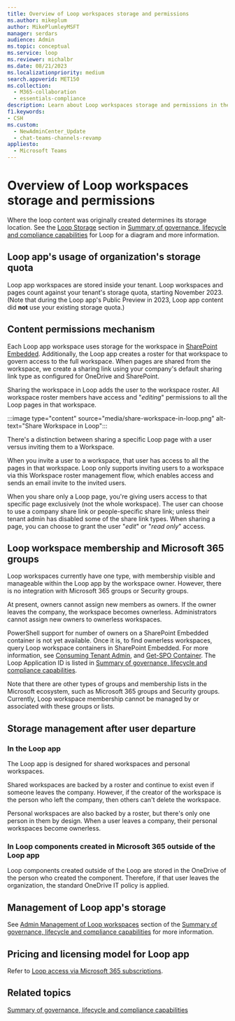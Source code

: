 ```yaml
---
title: Overview of Loop workspaces storage and permissions
ms.author: mikeplum
author: MikePlumleyMSFT
manager: serdars
audience: Admin
ms.topic: conceptual
ms.service: loop
ms.reviewer: michalbr
ms.date: 08/21/2023
ms.localizationpriority: medium
search.appverid: MET150
ms.collection: 
  - M365-collaboration
  - essentials-compliance
description: Learn about Loop workspaces storage and permissions in the Microsoft 365 ecosystem.
f1.keywords:
- CSH
ms.custom: 
  - NewAdminCenter_Update
  - chat-teams-channels-revamp
appliesto: 
  - Microsoft Teams
---
```


# Overview of Loop workspaces storage and permissions

Where the loop content was originally created determines its storage location. See the [Loop Storage](/microsoft-365/loop/loop-compliance-summary#loop-storage) section in [Summary of governance, lifecycle and compliance capabilities](/microsoft-365/loop/loop-compliance-summary) for Loop for a diagram and more information.

## Loop app's usage of organization's storage quota

Loop app workspaces are stored inside your tenant. Loop workspaces and pages count against your tenant's storage quota, starting November 2023. (Note that during the Loop app's Public Preview in 2023, Loop app content did **not** use your existing storage quota.)

## Content permissions mechanism

Each Loop app workspace uses storage for the workspace in [SharePoint Embedded](https://techcommunity.microsoft.com/t5/sharepoint-premium-blog/announcing-sharepoint-embedded-public-preview-at-espc23/ba-p/3993428). Additionally, the Loop app creates a roster for that workspace to govern access to the full workspace. When pages are shared from the workspace, we create a sharing link using your company's default sharing link type as configured for OneDrive and SharePoint.

Sharing the workspace in Loop adds the user to the workspace roster. All workspace roster members have access and "*editing*" permissions to all the Loop pages in that workspace.

:::image type="content" source="media/share-workspace-in-loop.png" alt-text="Share Workspace in Loop":::

There's a distinction between sharing a specific Loop page with a user versus inviting them to a Workspace.

When you invite a user to a workspace, that user has access to all the pages in that workspace. Loop only supports inviting users to a workspace via this Workspace roster management flow, which enables access and sends an email invite to the invited users.

When you share only a Loop page, you're giving users access to that specific page exclusively (not the whole workspace). The user can choose to use a company share link or people-specific share link; unless their tenant admin has disabled some of the share link types. When sharing a page, you can choose to grant the user "*edit*" or "*read only*" access.

## Loop workspace membership and Microsoft 365 groups

Loop workspaces currently have one type, with membership visible and manageable within the Loop app by the workspace owner. However, there is no integration with Microsoft 365 groups or Security groups.

At present, owners cannot assign new members as owners. If the owner leaves the company, the workspace becomes ownerless. Administrators cannot assign new owners to ownerless workspaces.

PowerShell support for number of owners on a SharePoint Embedded container is not yet available. Once it is, to find ownerless workspaces, query Loop workspace containers in SharePoint Embedded. For more information, see [Consuming Tenant Admin](/sharepoint/dev/embedded/concepts/admin-exp/cta), and [Get-SPO Container](/powershell/module/sharepoint-online/get-spocontainer). The Loop Application ID is listed in [Summary of governance, lifecycle and compliance capabilities](/microsoft-365/loop/loop-compliance-summary).

Note that there are other types of groups and membership lists in the Microsoft ecosystem, such as Microsoft 365 groups and Security groups. Currently, Loop workspace membership cannot be managed by or associated with these groups or lists.

## Storage management after user departure

### In the Loop app

The Loop app is designed for shared workspaces and personal workspaces.

Shared workspaces are backed by a roster and continue to exist even if someone leaves the company. However, if the creator of the workspace is the person who left the company, then others can't delete the workspace. 

Personal workspaces are also backed by a roster, but there's only one person in them by design. When a user leaves a company, their personal workspaces become ownerless.

### In Loop components created in Microsoft 365 outside of the Loop app

Loop components created outside of the Loop are stored in the OneDrive of the person who created the component. Therefore, if that user leaves the organization, the standard OneDrive IT policy is applied.

## Management of Loop app's storage

See [Admin Management of Loop workspaces](/microsoft-365/loop/loop-compliance-summary#admin-management-of-loop-workspaces) section of the [Summary of governance, lifecycle and compliance capabilities](/microsoft-365/loop/loop-compliance-summary) for more information.

## Pricing and licensing model for Loop app

Refer to [Loop access via Microsoft 365 subscriptions](https://support.microsoft.com/office/92915461-4b14-49a4-9cd4-d1c259292afa).

## Related topics

[Summary of governance, lifecycle and compliance capabilities](/microsoft-365/loop/loop-compliance-summary)
